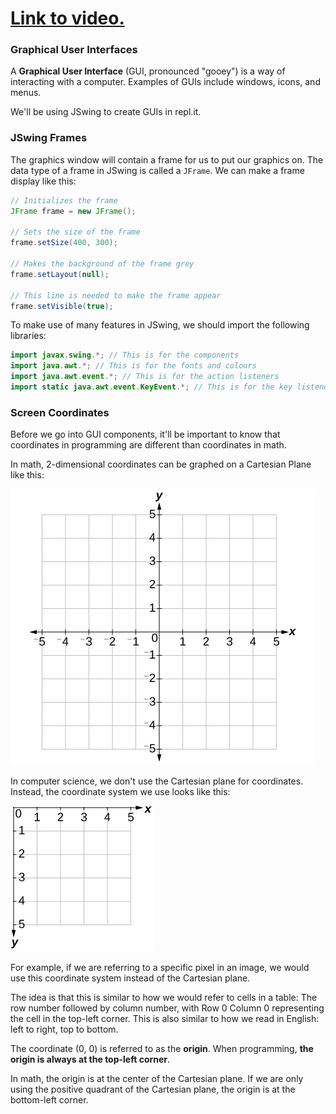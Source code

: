 # [Link to video.](https://www.youtube.com/watch?v=-SnfQR-YEog&list=PLVD25niNi0BmTEl0Ek3UtHR41o5kURAh8)

### Graphical User Interfaces

A **Graphical User Interface** (GUI, pronounced "gooey") is a way of interacting with a computer. Examples of GUIs include windows, icons, and menus. 

We'll be using JSwing to create GUIs in repl.it.

### JSwing Frames

The graphics window will contain a frame for us to put our graphics on. The data type of a frame in JSwing is called a `JFrame`. We can make a frame display like this:

```Java
// Initializes the frame
JFrame frame = new JFrame();

// Sets the size of the frame
frame.setSize(400, 300);

// Makes the background of the frame grey
frame.setLayout(null);

// This line is needed to make the frame appear
frame.setVisible(true);
```

To make use of many features in JSwing, we should import the following libraries:

```Java
import javax.swing.*; // This is for the components
import java.awt.*; // This is for the fonts and colours
import java.awt.event.*; // This is for the action listeners
import static java.awt.event.KeyEvent.*; // This is for the key listeners
```

### Screen Coordinates

Before we go into GUI components, it'll be important to know that coordinates in programming are different than coordinates in math. 

In math, 2-dimensional coordinates can be graphed on a Cartesian Plane like this:

![](../Images/Cartesian_Plane.jpg)

In computer science, we don't use the Cartesian plane for coordinates. Instead, the coordinate system we use looks like this:

![](../Images/Coordinate_Plane.jpg)

For example, if we are referring to a specific pixel in an image, we would use this coordinate system instead of the Cartesian plane. 

The idea is that this is similar to how we would refer to cells in a table: The row number followed by column number, with Row 0 Column 0 representing the cell in the top-left corner. This is also similar to how we read in English: left to right, top to bottom.

The coordinate (0, 0) is referred to as the **origin**. When programming, **the origin is always at the top-left corner**. 

In math, the origin is at the center of the Cartesian plane. If we are only using the positive quadrant of the Cartesian plane, the origin is at the bottom-left corner.
